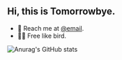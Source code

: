 ## Hi, this is Tomorrowbye.

<!-- introduction -->

- 📧 Reach me at [@email](mailto:244272004@qq.com).
- 👨‍💻 Free like bird.

![Anurag's GitHub stats](https://github-readme-stats.vercel.app/api?username=tomorrowbye&show_icons=true)



<!---
tomorrowbye/tomorrowbye is a ✨ special ✨ repository because its `README.md` (this file) appears on your GitHub profile.
You can click the Preview link to take a look at your changes.
--->
